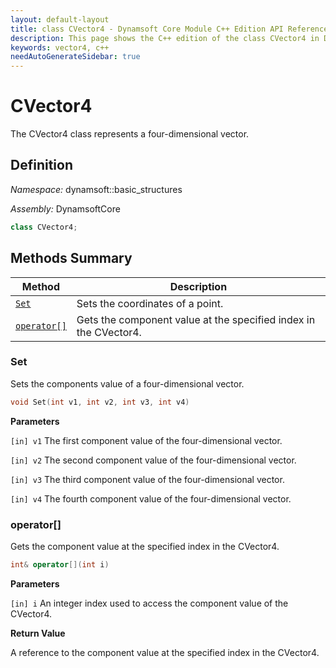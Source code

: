 ```yaml
---
layout: default-layout
title: class CVector4 - Dynamsoft Core Module C++ Edition API Reference
description: This page shows the C++ edition of the class CVector4 in Dynamsoft Core Module.
keywords: vector4, c++
needAutoGenerateSidebar: true
---
```


# CVector4

The CVector4 class represents a four-dimensional vector.

## Definition

*Namespace:* dynamsoft::basic_structures

*Assembly:* DynamsoftCore

```cpp
class CVector4;
```

## Methods Summary

| Method               | Description |
|----------------------|-------------|
| [`Set`](#set) | Sets the coordinates of a point. |
| [`operator[]`](#operator) | Gets the component value at the specified index in the CVector4. |

### Set

Sets the components value of a four-dimensional vector.

```cpp
void Set(int v1, int v2, int v3, int v4)
```

**Parameters**

`[in] v1` The first component value of the four-dimensional vector.

`[in] v2` The second component value of the four-dimensional vector.

`[in] v3` The third component value of the four-dimensional vector.

`[in] v4` The fourth component value of the four-dimensional vector.

### operator[]

Gets the component value at the specified index in the CVector4.

```cpp
int& operator[](int i)
```

**Parameters**

`[in] i` An integer index used to access the component value of the CVector4.

**Return Value**

A reference to the component value at the specified index in the CVector4.
